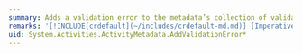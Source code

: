 ```yaml
---
summary: Adds a validation error to the metadata’s collection of validation errors.
remarks: '[!INCLUDE[crdefault](~/includes/crdefault-md.md)] [Imperative Code-Based Validation](~/docs/framework/windows-workflow-foundation/imperative-code-based-validation.md).'
uid: System.Activities.ActivityMetadata.AddValidationError*
---
```

